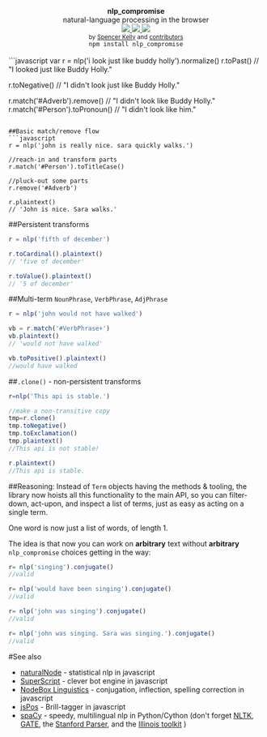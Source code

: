 <div align="center">
  <strong>nlp_compromise</strong>
  <div>natural-language processing in the browser</div>

  <a href="https://www.codacy.com/app/spencerkelly86/nlp_compromise">
    <img src="https://api.codacy.com/project/badge/grade/82cc8ebd98b64ed199d7be6021488062" />
  </a>
  <a href="https://npmjs.org/package/nlp_compromise">
    <img src="https://img.shields.io/npm/v/nlp_compromise.svg?style=flat-square" />
  </a>
  <a href="https://nodejs.org/api/documentation.html#documentation_stability_index">
    <img src="https://img.shields.io/badge/stability-experimental-orange.svg?style=flat-square" />
  </a>
</div>

<div align="center">
  <sub>
    by
    <a href="https://github.com/spencermountain">Spencer Kelly</a> and
    <a href="https://github.com/nlp-compromise/nlp_compromise/graphs/contributors">
      contributors
    </a>
  </sub>
</div>

<div align="center">
  <code>npm install nlp_compromise</code>
</div>

<br/>
```javascript
var r = nlp('i look just like buddy holly').normalize()
r.toPast()
// "I looked just like Buddy Holly."

r.toNegative()
// "I didn't look just like Buddy Holly."

r.match('#Adverb').remove()
// "I didn't look like Buddy Holly."
r.match('#Person').toPronoun()
// "I didn't look like him."
```

##Basic match/remove flow
```javascript
r = nlp('john is really nice. sara quickly walks.')

//reach-in and transform parts
r.match('#Person').toTitleCase()

//pluck-out some parts
r.remove('#Adverb')

r.plaintext()
// 'John is nice. Sara walks.'
```
##Persistent transforms
```javascript
r = nlp('fifth of december')

r.toCardinal().plaintext()
// 'five of december'

r.toValue().plaintext()
// '5 of december'
```
##Multi-term `NounPhrase`, `VerbPhrase`, `AdjPhrase`
```javascript
r = nlp('john would not have walked')

vb = r.match('#VerbPhrase+')
vb.plaintext()
// 'would not have walked'

vb.toPositive().plaintext()
//would have walked
```
##`.clone()` - non-persistent transforms
```javascript
r=nlp('This api is stable.')

//make a non-transitive copy
tmp=r.clone()
tmp.toNegative()
tmp.toExclamation()
tmp.plaintext()
//This api is not stable!

r.plaintext()
//This api is stable.
```

##Reasoning:
Instead of `Term` objects having the methods & tooling, the library now hoists all this functionality to the main API, so you can filter-down, act-upon, and inspect a list of terms, just as easy as acting on a single term.

One word is now just a list of words, of length 1.

The idea is that now you can work on **arbitrary** text without **arbitrary** `nlp_compromise` choices getting in the way:
```javascript
r= nlp('singing').conjugate()
//valid

r= nlp('would have been singing').conjugate()
//valid

r= nlp('john was singing').conjugate()
//valid

r= nlp('john was singing. Sara was singing.').conjugate()
//valid
```


#See also
* [naturalNode](https://github.com/NaturalNode/natural) - statistical nlp in javascript
* [SuperScript](http://superscriptjs.com/) - clever bot engine in javascript
* [NodeBox Linguistics](https://www.nodebox.net/code/index.php/Linguistics) - conjugation, inflection, spelling correction in javascript
* [jsPos](https://code.google.com/archive/p/jspos/) - Brill-tagger in javascript
* [spaCy](https://spacy.io/) - speedy, multilingual nlp in Python/Cython
(don't forget
[NLTK](http://www.nltk.org/),
[GATE](https://gate.ac.uk),
the [Stanford Parser](http://nlp.stanford.edu/software/lex-parser.shtml),
and
the [Illinois toolkit](http://cogcomp.cs.illinois.edu/page/software/)
)
